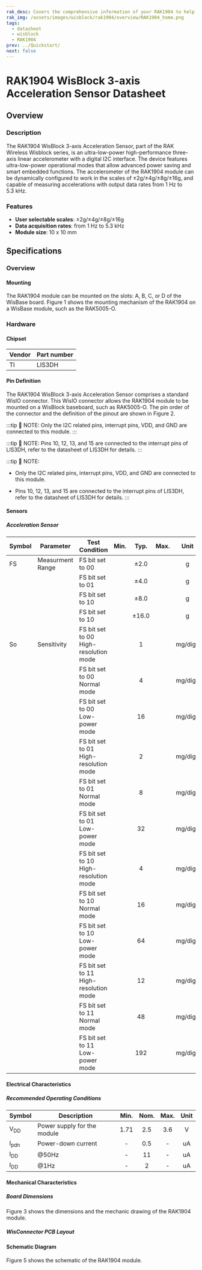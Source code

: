 ```yaml
---
rak_desc: Covers the comprehensive information of your RAK1904 to help you in using it. This information includes technical specifications, characteristics, and requirements, and it also discusses the device components.
rak_img: /assets/images/wisblock/rak1904/overview/RAK1904_home.png
tags:
  - datasheet
  - wisblock
  - RAK1904
prev: ../Quickstart/
next: false
---
```


# RAK1904 WisBlock 3-axis Acceleration Sensor Datasheet

## Overview

### Description

The RAK1904 WisBlock 3-axis Acceleration Sensor, part of the RAK Wireless Wisblock series, is an ultra-low-power high-performance three-axis linear accelerometer with a digital I2C interface. The device features ultra-low-power operational modes that allow advanced power saving and smart embedded functions.
The accelerometer of the RAK1904 module can be dynamically configured to work in the scales of ±2g/±4g/±8g/±16g, and capable of measuring accelerations with output data rates from 1&nbsp;Hz to 5.3&nbsp;kHz.

### Features 
* **User selectable scales**: ±2g/±4g/±8g/±16g
* **Data acquisition rates**: from 1&nbsp;Hz to 5.3&nbsp;kHz 
* **Module size**: 10 x 10&nbsp;mm

## Specifications

### Overview
<!-- Insert Picture of Sensor with its dimensions -->

#### Mounting

The RAK1904 module can be mounted on the slots: A, B, C, or D of the WisBase board. Figure 1 shows the mounting mechanism of the RAK1904 on a WisBase module, such as the RAK5005-O.

<rk-img
  src="/assets/images/wisblock/rak1904/datasheet/RAK19xx_mounting.png"
  width="50%"
  caption="RAK1904 WisBlock Sensor Mounting"
/>

### Hardware
#### Chipset
| Vendor | Part number |
| ------ | ----------- |
| TI     | LIS3DH |

#### Pin Definition
The RAK1904 WisBlock 3-axis Acceleration Sensor comprises a standard WisIO connector. This WisIO connector allows the RAK1904 module to be mounted on a WisBlock baseboard, such as RAK5005-O. The pin order of the connector  and the definition of the pinout are shown in Figure 2. 

:::tip 📝 NOTE:
Only the I2C related pins, interrupt pins, VDD, and GND are connected to this module.
:::


<rk-img
  src="/assets/images/wisblock/rak1904/datasheet/RAK1904_pin.png"
  width="60%"
  caption="RAK1904 WisBlock Sensor Pinout Diagram"
/>

:::tip 📝 NOTE:
Pins 10, 12, 13, and 15 are connected to the interrupt pins of LIS3DH, refer to the datasheet of LIS3DH for details.
:::

:::tip 📝 NOTE:
- Only the I2C related pins, interrupt pins, VDD, and GND are connected to this module.

- Pins 10, 12, 13, and 15 are connected to the interrupt pins of LIS3DH, refer to the datasheet of LIS3DH for details.
:::

#### Sensors

##### Acceleration Sensor

| Symbol | Parameter        | Test Condition                               | Min. | Typ.  | Max. |   Unit   |
| ------ | ---------------- | -------------------------------------------- | :--: | :---: | :--: | :------: |
| FS     | Measurment Range | FS bit set to 00                             |      | ±2.0  |      |    g     |
|        |                  | FS bit set to 01                             |      | ±4.0  |      |    g     |
|        |                  | FS bit set to 10                             |      | ±8.0  |      |    g     |
|        |                  | FS bit set to 10                             |      | ±16.0 |      |    g     |
| So     | Sensitivity      | FS bit set to 00 <br /> High-resolution mode |      |   1   |      | mg/digit |
|        |                  | FS bit set to 00 <br /> Normal mode          |      |   4   |      | mg/digit |
|        |                  | FS bit set to 00 <br /> Low-power mode       |      |  16   |      | mg/digit |
|        |                  | FS bit set to 01 <br /> High-resolution mode |      |   2   |      | mg/digit |
|        |                  | FS bit set to 01 <br /> Normal mode          |      |   8   |      | mg/digit |
|        |                  | FS bit set to 01 <br /> Low-power mode       |      |  32   |      | mg/digit |
|        |                  | FS bit set to 10 <br /> High-resolution mode |      |   4   |      | mg/digit |
|        |                  | FS bit set to 10 <br /> Normal mode          |      |  16   |      | mg/digit |
|        |                  | FS bit set to 10 <br /> Low-power mode       |      |  64   |      | mg/digit |
|        |                  | FS bit set to 11 <br /> High-resolution mode |      |  12   |      | mg/digit |
|        |                  | FS bit set to 11 <br /> Normal mode          |      |  48   |      | mg/digit |
|        |                  | FS bit set to 11 <br /> Low-power mode       |      |  192  |      | mg/digit |

#### Electrical Characteristics

##### Recommended Operating Conditions

| Symbol          | Description                 | Min. | Nom. | Max. | Unit |
| --------------- | --------------------------- | :--: | :--: | :--: | :--: |
| V<sub>DD</sub>  | Power supply for the module | 1.71 | 2.5  | 3.6  |  V   |
| I<sub>pdn</sub> | Power-down current          |  -   | 0.5  |  -   |  uA  |
| I<sub>DD </sub> | @50Hz                       |  -   |  11  |  -   |  uA  |
| I<sub>DD </sub> | @1Hz                        |  -   |  2   |  -   |  uA  |

#### Mechanical Characteristics

##### Board Dimensions

Figure 3 shows the dimensions and the mechanic drawing of the RAK1904 module.

<rk-img
  src="/assets/images/wisblock/rak1904/datasheet/RAK19xx_mechanic_drawing.png"
  width="60%"
  caption="RAK1904 WisBlock Sensor Mechanic Drawing"
/>

##### WisConnector PCB Layout

<rk-img
  src="/assets/images/wisblock/rak1904/datasheet/MxxS1003K6M.png"
  width="100%"
  caption="WisConnector PCB footprint and recommendations"
/>

#### Schematic Diagram

Figure 5 shows the schematic of the RAK1904 module.

<rk-img
  src="/assets/images/wisblock/rak1904/datasheet/rak1904-schematics.png"
  width="100%"
  caption="RAK1904 WisBlock Sensor schematics"
/>
